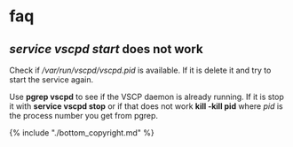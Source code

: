 # faq

## *service vscpd start* does not work
Check if */var/run/vscpd/vscpd.pid* is available. If it is delete it and try to start the service again. 

Use **pgrep vscpd** to see if the VSCP daemon is already running. If it is stop it with **service vscpd stop** or if that does not work **kill -kill pid** where *pid* is the process number you get from pgrep.

{% include "./bottom_copyright.md" %}
